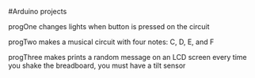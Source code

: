 #Arduino projects

progOne changes lights when button is pressed on the circuit

progTwo makes a musical circuit with four notes: C, D, E, and F

progThree makes prints a random message on an LCD screen every time you shake the breadboard, you must have a tilt sensor
